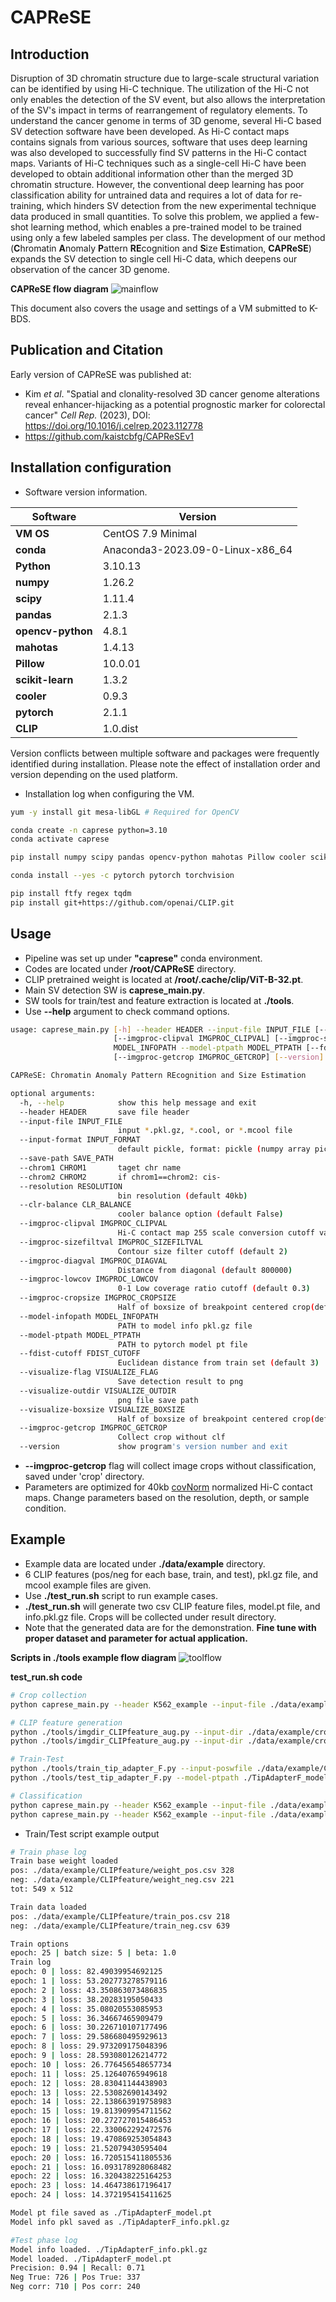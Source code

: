 # CAPReSE

## Introduction
Disruption of 3D chromatin structure due to large-scale structural variation can be identified by using Hi-C technique. The utilization of the Hi-C not only enables the detection of the SV event, but also allows the interpretation of the SV's impact in terms of rearrangement of regulatory elements. To understand the cancer genome in terms of 3D genome, several Hi-C based SV detection software have been developed. As Hi-C contact maps contains signals from various sources, software that uses deep learning was also developed to successfully find SV patterns in the Hi-C contact maps. Variants of Hi-C techniques such as a single-cell Hi-C have been developed to obtain additional information other than the merged 3D chromatin structure. However, the conventional deep learning has poor classification ability for untrained data and requires a lot of data for re-training, which hinders SV detection from the new experimental technique data produced in small quantities. To solve this problem, we applied a few-shot learning method, which enables a pre-trained model to be trained using only a few labeled samples per class. The development of our method (**C**hromatin **A**nomaly **P**attern **RE**cognition and **S**ize **E**stimation, **CAPReSE**) expands the SV detection to single cell Hi-C data, which deepens our observation of the cancer 3D genome.

**CAPReSE flow diagram**
![mainflow](https://www.dropbox.com/scl/fi/1uqlgts4a71twx5mv2w3m/caprese_flow.png?rlkey=xgwkgpdbdsoctxtcwytnn0jte&dl=1)

This document also covers the usage and settings of a VM submitted to K-BDS.

## Publication and Citation
Early version of CAPReSE was published at:    
+ Kim *et al*. "Spatial and clonality-resolved 3D cancer genome alterations reveal enhancer-hijacking as a potential prognostic marker for colorectal cancer" *Cell Rep.* (2023), DOI: https://doi.org/10.1016/j.celrep.2023.112778
+ https://github.com/kaistcbfg/CAPReSEv1


## Installation configuration

+ Software version information.

Software | Version
--------- | ---------  
**VM OS**| CentOS 7.9 Minimal
**conda**| Anaconda3-2023.09-0-Linux-x86_64   
**Python**|3.10.13  
**numpy**| 1.26.2  
**scipy**| 1.11.4  
**pandas**| 2.1.3  
**opencv-python**| 4.8.1  
**mahotas**| 1.4.13   
**Pillow**| 10.0.01 
**scikit-learn**| 1.3.2  
**cooler**| 0.9.3 
**pytorch**| 2.1.1  
**CLIP**| 1.0.dist  

Version conflicts between multiple software and packages were frequently identified during installation. Please note the effect of installation order and version depending on the used platform.

+ Installation log when configuring the VM.

```bash
yum -y install git mesa-libGL # Required for OpenCV

conda create -n caprese python=3.10
conda activate caprese

pip install numpy scipy pandas opencv-python mahotas Pillow cooler scikit-learn

conda install --yes -c pytorch pytorch torchvision

pip install ftfy regex tqdm
pip install git+https://github.com/openai/CLIP.git
```
## Usage

+ Pipeline was set up under **"caprese"** conda environment.
+ Codes are located under **/root/CAPReSE** directory.
+ CLIP pretrained weight is located at **/root/.cache/clip/ViT-B-32.pt**.
+ Main SV detection SW is **caprese_main.py**.
+ SW tools for train/test and feature extraction is located at **./tools**.
+ Use **--help** argument to check command options.

```bash
usage: caprese_main.py [-h] --header HEADER --input-file INPUT_FILE [--input-format INPUT_FORMAT] [--save-path SAVE_PATH] --chrom1 CHROM1 --chrom2 CHROM2 [--resolution RESOLUTION] [--clr-balance CLR_BALANCE]
                       [--imgproc-clipval IMGPROC_CLIPVAL] [--imgproc-sizefiltval IMGPROC_SIZEFILTVAL] [--imgproc-diagval IMGPROC_DIAGVAL] [--imgproc-lowcov IMGPROC_LOWCOV] [--imgproc-cropsize IMGPROC_CROPSIZE] --model-infopath
                       MODEL_INFOPATH --model-ptpath MODEL_PTPATH [--fdist-cutoff FDIST_CUTOFF] [--visualize-flag VISUALIZE_FLAG] [--visualize-outdir VISUALIZE_OUTDIR] [--visualize-boxsize VISUALIZE_BOXSIZE]
                       [--imgproc-getcrop IMGPROC_GETCROP] [--version]

CAPReSE: Chromatin Anomaly Pattern REcognition and Size Estimation

optional arguments:
  -h, --help            show this help message and exit
  --header HEADER       save file header
  --input-file INPUT_FILE
                        input *.pkl.gz, *.cool, or *.mcool file
  --input-format INPUT_FORMAT
                        default pickle, format: pickle (numpy array pickle) or mccol
  --save-path SAVE_PATH
  --chrom1 CHROM1       taget chr name
  --chrom2 CHROM2       if chrom1==chrom2: cis-
  --resolution RESOLUTION
                        bin resolution (default 40kb)
  --clr-balance CLR_BALANCE
                        cooler balance option (default False)
  --imgproc-clipval IMGPROC_CLIPVAL
                        Hi-C contact map 255 scale conversion cutoff value (default 5)
  --imgproc-sizefiltval IMGPROC_SIZEFILTVAL
                        Contour size filter cutoff (default 2)
  --imgproc-diagval IMGPROC_DIAGVAL
                        Distance from diagonal (default 800000)
  --imgproc-lowcov IMGPROC_LOWCOV
                        0-1 Low coverage ratio cutoff (default 0.3)
  --imgproc-cropsize IMGPROC_CROPSIZE
                        Half of boxsize of breakpoint centered crop(default 16)
  --model-infopath MODEL_INFOPATH
                        PATH to model info pkl.gz file
  --model-ptpath MODEL_PTPATH
                        PATH to pytorch model pt file
  --fdist-cutoff FDIST_CUTOFF
                        Euclidean distance from train set (default 3)
  --visualize-flag VISUALIZE_FLAG
                        Save detection result to png
  --visualize-outdir VISUALIZE_OUTDIR
                        png file save path
  --visualize-boxsize VISUALIZE_BOXSIZE
                        Half of boxsize of breakpoint centered crop(default 16
  --imgproc-getcrop IMGPROC_GETCROP
                        Collect crop without clf
  --version             show program's version number and exit
```
+ **--imgproc-getcrop** flag will collect image crops without classification, saved under 'crop' directory.
+ Parameters are optimized for 40kb [covNorm](https://github.com/kaistcbfg/covNormRpkg) normalized Hi-C contact maps. Change parameters based on the resolution, depth, or sample condition.

## Example

+ Example data are located under **./data/example** directory.
+ 6 CLIP features (pos/neg for each base, train, and test), pkl.gz file, and mcool example files are given.
+ Use **./test_run.sh** script to run example cases.
+ **./test_run.sh** will generate two csv CLIP feature files, model.pt file, and info.pkl.gz file. Crops will be collected under result directory.
+ Note that the generated data are for the demonstration. **Fine tune with proper dataset and parameter for actual application.**

**Scripts in ./tools example flow diagram**
![toolflow](https://www.dropbox.com/scl/fi/lzjim6bxxza7p55f66ikh/caprese_tool_flow.png?rlkey=9xyj2hqc2cfqkvhzoh5cflttl&dl=1)

**test_run.sh code**
```bash
# Crop collection
python caprese_main.py --header K562_example --input-file ./data/example/K562_chr9.chr22.bulk.pkl.gz --input-format pickle --chrom1 chr9 --chrom2 chr22 --model-infopath ./TipAdapterF_info.pkl.gz  --model-ptpath ./TipAdapterF_model.pt --imgproc-getcrop True

# CLIP feature generation
python ./tools/imgdir_CLIPfeature_aug.py --input-dir ./data/example/crop/pos --num-aug 3 --output-filename ./CLIPfeatures_pos.csv
python ./tools/imgdir_CLIPfeature_aug.py --input-dir ./data/example/crop/neg --num-aug 3 --output-filename ./CLIPfeatures_neg.csv

# Train-Test
python ./tools/train_tip_adapter_F.py --input-poswfile ./data/example/CLIPfeature/weight_pos.csv --input-negwfile ./data/example/CLIPfeature/weight_neg.csv  --input-postfile ./data/example/CLIPfeature/train_pos.csv  --input-negtfile ./data/example/CLIPfeature/train_neg.csv
python ./tools/test_tip_adapter_F.py --model-ptpath ./TipAdapterF_model.pt  --model-infopath ./TipAdapterF_info.pkl.gz --input-postest ./data/example/CLIPfeature/test_pos.csv  --input-negtest ./data/example/CLIPfeature/test_neg.csv

# Classification
python caprese_main.py --header K562_example --input-file ./data/example/K562_chr9.chr22.bulk.pkl.gz --input-format pickle --chrom1 chr9 --chrom2 chr22 --model-infopath ./TipAdapterF_info.pkl.gz  --model-ptpath ./TipAdapterF_model.pt
python caprese_main.py --header K562_example --input-file ./data/example/K562.mcool --input-format mcool --chrom1 chr9 --chrom2 chr22 --model-infopath ./TipAdapterF_info.pkl.gz  --model-ptpath ./TipAdapterF_model.pt
```

+ Train/Test script example output

```bash
# Train phase log
Train base weight loaded
pos: ./data/example/CLIPfeature/weight_pos.csv 328
neg: ./data/example/CLIPfeature/weight_neg.csv 221
tot: 549 x 512

Train data loaded
pos: ./data/example/CLIPfeature/train_pos.csv 218
neg: ./data/example/CLIPfeature/train_neg.csv 639

Train options
epoch: 25 | batch size: 5 | beta: 1.0
Train log
epoch: 0 | loss: 82.49039954692125
epoch: 1 | loss: 53.202773278579116
epoch: 2 | loss: 43.350863073486835
epoch: 3 | loss: 38.20283195050433
epoch: 4 | loss: 35.08020553085953
epoch: 5 | loss: 36.34667465909479
epoch: 6 | loss: 30.226710107177496
epoch: 7 | loss: 29.586680495929613
epoch: 8 | loss: 29.973209175048396
epoch: 9 | loss: 28.593080126214772
epoch: 10 | loss: 26.776456548657734
epoch: 11 | loss: 25.12640765949618
epoch: 12 | loss: 28.83041144438903
epoch: 13 | loss: 22.53082690143492
epoch: 14 | loss: 22.138663919758983
epoch: 15 | loss: 19.813909954711562
epoch: 16 | loss: 20.272727015486453
epoch: 17 | loss: 22.330062292472576
epoch: 18 | loss: 19.470869253054843
epoch: 19 | loss: 21.52079430595404
epoch: 20 | loss: 16.720515411805536
epoch: 21 | loss: 16.093178928068482
epoch: 22 | loss: 16.320438225164253
epoch: 23 | loss: 14.464738617196417
epoch: 24 | loss: 14.372195415411625

Model pt file saved as ./TipAdapterF_model.pt
Model info pkl saved as ./TipAdapterF_info.pkl.gz

#Test phase log
Model info loaded. ./TipAdapterF_info.pkl.gz
Model loaded. ./TipAdapterF_model.pt
Precision: 0.94 | Recall: 0.71
Neg True: 726 | Pos True: 337
Neg corr: 710 | Pos corr: 240
```